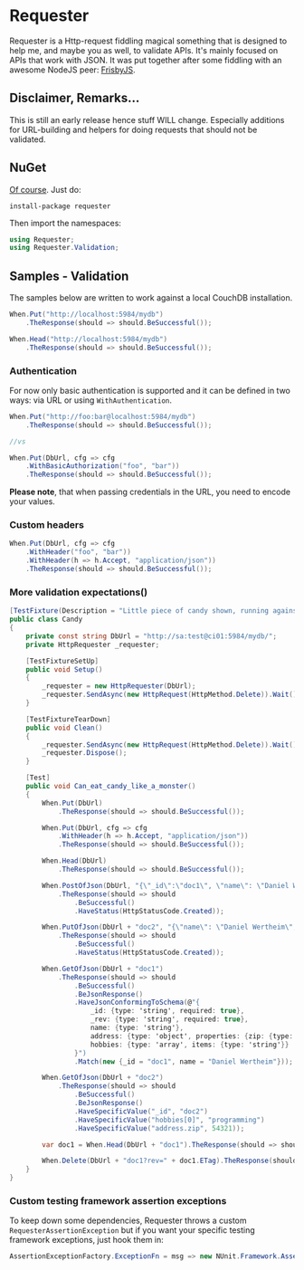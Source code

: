 # Requester
Requester is a Http-request fiddling magical something that is designed to help me, and maybe you as well, to validate APIs. It's mainly focused on APIs that work with JSON. It was put together after some fiddling with an awesome NodeJS peer: [FrisbyJS](http://frisbyjs.com/ "FrisbyJS").

## Disclaimer, Remarks...
This is still an early release hence stuff WILL change. Especially additions for URL-building and helpers for doing requests that should not be validated.

## NuGet
[Of course](https://www.nuget.org/packages/requester). Just do:

	install-package requester

Then import the namespaces:

```csharp
using Requester;
using Requester.Validation;
```

## Samples - Validation
The samples below are written to work against a local CouchDB installation.

```csharp
When.Put("http://localhost:5984/mydb")
    .TheResponse(should => should.BeSuccessful());

When.Head("http://localhost:5984/mydb")
    .TheResponse(should => should.BeSuccessful());
```

### Authentication
For now only basic authentication is supported and it can be defined in two ways: via URL or using `WithAuthentication`.

```csharp
When.Put("http://foo:bar@localhost:5984/mydb")
	.TheResponse(should => should.BeSuccessful());

//vs

When.Put(DbUrl, cfg => cfg
    .WithBasicAuthorization("foo", "bar"))
    .TheResponse(should => should.BeSuccessful());
```

**Please note**, that when passing credentials in the URL, you need to encode your values.

### Custom headers
```csharp
When.Put(DbUrl, cfg => cfg
    .WithHeader("foo", "bar"))
	.WithHeader(h => h.Accept, "application/json"))
    .TheResponse(should => should.BeSuccessful());
```

### More validation expectations()

```csharp
[TestFixture(Description = "Little piece of candy shown, running against a CouchDB node")]
public class Candy
{
    private const string DbUrl = "http://sa:test@ci01:5984/mydb/";
    private HttpRequester _requester;

    [TestFixtureSetUp]
    public void Setup()
    {
        _requester = new HttpRequester(DbUrl);
        _requester.SendAsync(new HttpRequest(HttpMethod.Delete)).Wait();
    }

    [TestFixtureTearDown]
    public void Clean()
    {
        _requester.SendAsync(new HttpRequest(HttpMethod.Delete)).Wait();
        _requester.Dispose();
    }

    [Test]
    public void Can_eat_candy_like_a_monster()
    {
        When.Put(DbUrl)
            .TheResponse(should => should.BeSuccessful());

        When.Put(DbUrl, cfg => cfg
            .WithHeader(h => h.Accept, "application/json"))
            .TheResponse(should => should.BeSuccessful());

        When.Head(DbUrl)
            .TheResponse(should => should.BeSuccessful());

        When.PostOfJson(DbUrl, "{\"_id\":\"doc1\", \"name\": \"Daniel Wertheim\", \"address\":{\"street\":\"One way\", \"zip\":12345}, \"hobbies\":[\"programming\",\"running\"]}")
            .TheResponse(should => should
                .BeSuccessful()
                .HaveStatus(HttpStatusCode.Created));

        When.PutOfJson(DbUrl + "doc2", "{\"name\": \"Daniel Wertheim\", \"address\":{\"street\":\"Two way\", \"zip\":54321}, \"hobbies\":[\"programming\",\"running\"]}")
            .TheResponse(should => should
                .BeSuccessful()
                .HaveStatus(HttpStatusCode.Created));

        When.GetOfJson(DbUrl + "doc1")
            .TheResponse(should => should
                .BeSuccessful()
                .BeJsonResponse()
                .HaveJsonConformingToSchema(@"{
                    _id: {type: 'string', required: true},
                    _rev: {type: 'string', required: true},
                    name: {type: 'string'},
                    address: {type: 'object', properties: {zip: {type: 'integer'}}},
                    hobbies: {type: 'array', items: {type: 'string'}}
                }")
                .Match(new {_id = "doc1", name = "Daniel Wertheim"}));

        When.GetOfJson(DbUrl + "doc2")
            .TheResponse(should => should
                .BeSuccessful()
                .BeJsonResponse()
                .HaveSpecificValue("_id", "doc2")
                .HaveSpecificValue("hobbies[0]", "programming")
                .HaveSpecificValue("address.zip", 54321));

        var doc1 = When.Head(DbUrl + "doc1").TheResponse(should => should.BeSuccessful());

        When.Delete(DbUrl + "doc1?rev=" + doc1.ETag).TheResponse(should => should.BeSuccessful());
    }
}
```

### Custom testing framework assertion exceptions
To keep down some dependencies, Requester throws a custom `RequesterAssertionException` but if you want your specific testing framework exceptions, just hook them in:

```csharp
AssertionExceptionFactory.ExceptionFn = msg => new NUnit.Framework.AssertionException(msg);
```


